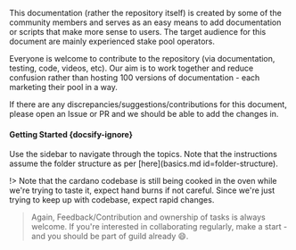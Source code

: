 
This documentation (rather the repository itself) is created by some of the community members and serves as an easy means to add documentation or scripts that make more sense to users. The target audience for this document are mainly experienced stake pool operators.

Everyone is welcome to contribute to the repository (via documentation, testing, code, videos, etc). Our aim is to work together and reduce confusion rather than hosting 100 versions of documentation - each marketing their pool in a way.

If there are any discrepancies/suggestions/contributions for this document, please open an Issue or PR and we should be able to add the changes in.

#### Getting Started {docsify-ignore}

Use the sidebar to navigate through the topics. Note that the instructions assume the folder structure as per [here](basics.md id=folder-structure).

!> Note that the cardano codebase is still being cooked in the oven while we're trying to taste it, expect hand burns if not careful.
Since we're just trying to keep up with codebase, expect rapid changes.

> Again, Feedback/Contribution and ownership of tasks is always welcome. If you're interested in collaborating regularly, make a start - and you should be part of guild already :smile:.